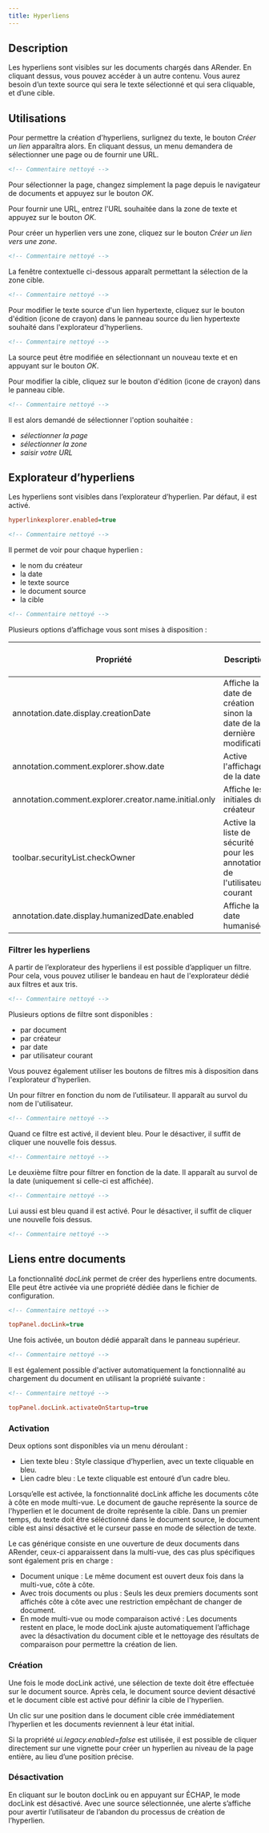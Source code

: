 ```yaml
---
title: Hyperliens
---
```


## Description 
Les hyperliens sont visibles sur les documents chargés dans ARender. En cliquant dessus, vous pouvez accéder à un autre contenu. 
Vous aurez besoin d’un texte source qui sera le texte sélectionné et qui sera cliquable, et d’une cible.

## Utilisations 

Pour permettre la création d'hyperliens, surlignez du texte, le bouton *Créer un lien* apparaîtra alors.
En cliquant dessus, un menu demandera de sélectionner une page ou de fournir une URL.

```xml
<!-- Commentaire nettoyé -->
```

Pour sélectionner la page, changez simplement la page depuis le navigateur de documents et appuyez sur le bouton *OK*.

Pour fournir une URL, entrez l'URL souhaitée dans la zone de texte et appuyez sur le bouton *OK*.

Pour créer un hyperlien vers une zone, cliquez sur le bouton *Créer un lien vers une zone*.

```xml
<!-- Commentaire nettoyé -->
```

La fenêtre contextuelle ci-dessous apparaît permettant la sélection de la zone cible.

```xml
<!-- Commentaire nettoyé -->
```

Pour modifier le texte source d'un lien hypertexte, cliquez sur le bouton d'édition (icone de crayon) dans le panneau 
source du lien hypertexte souhaité dans l'explorateur d'hyperliens.

```xml
<!-- Commentaire nettoyé -->
```

La source peut être modifiée en sélectionnant un nouveau texte et en appuyant sur le bouton *OK*.

Pour modifier la cible, cliquez sur le bouton d'édition (icone de crayon) dans le panneau cible.

```xml
<!-- Commentaire nettoyé -->
```

Il est alors demandé de sélectionner l'option souhaitée : 
- *sélectionner la page*
- *sélectionner la zone* 
- *saisir votre URL*


## Explorateur d’hyperliens

Les hyperliens sont visibles dans l’explorateur d’hyperlien. Par défaut, il est activé.


```cfg
hyperlinkexplorer.enabled=true
```


```xml
<!-- Commentaire nettoyé -->
```

Il permet de voir pour chaque hyperlien : 

* le nom du créateur 
* la date
* le texte source
* le document source
* la cible 

```xml
<!-- Commentaire nettoyé -->
```


Plusieurs options d’affichage vous sont mises à disposition : 

| Propriété                                                   | Description                                                                  | Valeur par défaut |
| ----------------------------------------------------------- | ---------------------------------------------------------------------------- | ----------------- |
| annotation.date.display.creationDate                        | Affiche la date de création sinon la date de la dernière modification        | true              |
| annotation.comment.explorer.show.date                       | Active l'affichage de la date                                                | true              |
| annotation.comment.explorer.creator.name.initial.only       | Affiche les initiales du créateur                                            | false             |
| toolbar.securityList.checkOwner                             | Active la liste de sécurité pour les annotations de l'utilisateur courant    | true              |
| annotation.date.display.humanizedDate.enabled               | Affiche la date humanisée                                                    | false             |



### Filtrer les hyperliens

A partir de l’explorateur des hyperliens il est possible d’appliquer un filtre. Pour cela, vous pouvez utiliser le bandeau en haut de l'explorateur dédié aux filtres et aux tris. 

```xml
<!-- Commentaire nettoyé --> 
```


Plusieurs options de filtre sont disponibles :
* par document
* par créateur
* par date
* par utilisateur courant

Vous pouvez également utiliser les boutons de filtres mis à disposition dans l'explorateur d'hyperlien. 

Un pour filtrer en fonction du nom de l’utilisateur. Il apparaît au survol du nom de l'utilisateur.

```xml
<!-- Commentaire nettoyé --> 
```


Quand ce filtre est activé, il devient bleu. Pour le désactiver, il suffit de cliquer une nouvelle fois dessus.

```xml
<!-- Commentaire nettoyé -->
```


Le deuxième filtre pour filtrer en fonction de la date. Il apparaît au survol de la date (uniquement si celle-ci est affichée).

```xml
<!-- Commentaire nettoyé --> 
```


Lui aussi est bleu quand il est activé. Pour le désactiver, il suffit de cliquer une nouvelle fois dessus.

```xml
<!-- Commentaire nettoyé --> 
```

## Liens entre documents

La fonctionnalité *docLink* permet de créer des hyperliens entre documents. 
Elle peut être activée via une propriété dédiée dans le fichier de 
configuration.

```xml
<!-- Commentaire nettoyé -->
```

```cfg
topPanel.docLink=true
```


Une fois activée, un bouton dédié apparaît dans le panneau supérieur.

```xml
<!-- Commentaire nettoyé -->
```

Il est également possible d'activer automatiquement la fonctionnalité au chargement du document en utilisant la propriété suivante :

```xml
<!-- Commentaire nettoyé -->
```

```cfg
topPanel.docLink.activateOnStartup=true
```


### Activation

Deux options sont disponibles via un menu déroulant :
- Lien texte bleu : Style classique d’hyperlien, avec un texte cliquable en bleu.
- Lien cadre bleu : Le texte cliquable est entouré d’un cadre bleu.

Lorsqu’elle est activée, la fonctionnalité docLink affiche les documents côte à 
côte en mode multi-vue.
Le document de gauche représente la source de l'hyperlien et le document de 
droite représente la cible.
Dans un premier temps, du texte doit être séléctionné dans le document source, 
le document cible est ainsi désactivé et le curseur passe en mode de sélection 
de texte. 

Le cas générique consiste en une ouverture de deux documents dans ARender, 
ceux-ci apparaissent dans la multi-vue, des cas plus spécifiques sont également
pris en charge : 

- Document unique :
  Le même document est ouvert deux fois dans la multi-vue, côte à côte.
- Avec trois documents ou plus : 
  Seuls les deux premiers documents sont affichés côte à côte avec une
  restriction empêchant de changer de document.
- En mode multi-vue ou mode comparaison activé :
  Les documents restent en place, le mode docLink ajuste automatiquement 
  l’affichage avec la désactivation du document cible et le nettoyage des 
  résultats de comparaison pour permettre la création de lien.

### Création 

Une fois le mode docLink activé, une sélection de texte doit être effectuée sur
le document source.
Après cela, le document source devient désactivé et le document cible est activé
pour définir la cible de l'hyperlien.

Un clic sur une position dans le document cible crée immédiatement l’hyperlien 
et les documents reviennent à leur état initial.

Si la propriété *ui.legacy.enabled=false* est utilisée, il est possible de 
cliquer directement sur une vignette pour créer un hyperlien au niveau de la 
page entière, au lieu d’une position précise.

### Désactivation 

En cliquant sur le bouton docLink ou en appuyant sur ÉCHAP, le mode docLink est 
désactivé. Avec une source sélectionnée, une alerte s’affiche pour avertir 
l’utilisateur de l’abandon du processus de création de l’hyperlien.
